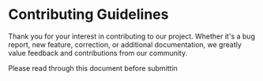 # Contributing Guidelines

Thank you for your interest in contributing to our project. Whether it's a bug report, new feature, correction, or additional
documentation, we greatly value feedback and contributions from our community.

Please read through this document before submittin